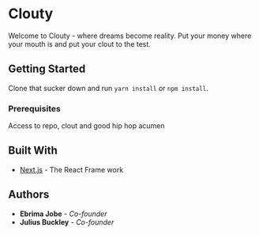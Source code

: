 # Clouty

Welcome to Clouty - where dreams become reality. Put your money where your mouth is and put your clout to the test.

## Getting Started

Clone that sucker down and run `yarn install` or `npm install`.

### Prerequisites

Access to repo, clout and good hip hop acumen

## Built With

- [Next.js](https://github.com/zeit/next.js) - The React Frame work

## Authors

- **Ebrima Jobe** - _Co-founder_ 
- **Julius Buckley** - _Co-founder_
